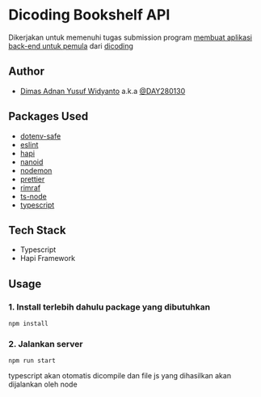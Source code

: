# Dicoding Bookshelf API

Dikerjakan untuk memenuhi tugas submission program [membuat aplikasi back-end untuk pemula](https://www.dicoding.com/academies/261) dari [dicoding](https://www.dicoding.com)

## Author

- [Dimas Adnan Yusuf Widyanto](https://www.dicoding.com/users/dimas2801/academies) a.k.a [@DAY280130](https://github.com/DAY280130)

## Packages Used

- [dotenv-safe](https://github.com/rolodato/dotenv-safe#readme)
- [eslint](https://eslint.org/)
- [hapi](https://hapi.dev/)
- [nanoid](https://github.com/ai/nanoid#readme)
- [nodemon](https://nodemon.io/)
- [prettier](https://prettier.io/)
- [rimraf](https://github.com/isaacs/rimraf#readme)
- [ts-node](https://typestrong.org/ts-node)
- [typescript](https://www.typescriptlang.org/)

## Tech Stack

- Typescript
- Hapi Framework

## Usage

### 1. Install terlebih dahulu package yang dibutuhkan

`npm install`

### 2. Jalankan server

`npm run start`

typescript akan otomatis dicompile dan file js yang dihasilkan akan dijalankan oleh node
